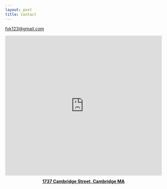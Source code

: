 ```yaml
---
layout: post
title: Contact
---
```



[<i class="fa fa-envelope"></i> fxk123@gmail.com](mailto:fxk123@gmail.com)


<iframe src="https://www.google.com/maps/embed?pb=!1m18!1m12!1m3!1d2949.2563033930454!2d-71.10658798412584!3d42.36561097918678!2m3!1f0!2f0!3f0!3m2!1i1024!2i768!4f13.1!3m3!1m2!1s0x89e370a0d7c2d55b%3A0x2326d420b7119eb0!2sCambridge%2C%20MA%2C%20USA!5e0!3m2!1sen!2sus!4v1645481638724!5m2!1sen!2sus" width="100%" height="450" style="border:0;" allowfullscreen="" loading="lazy"></iframe>
<div style="padding-top: 10px; text-align: center; font-weight: bold;"><a href="https://goo.gl/maps/Ur2N3ywmVzcBgJc27">1737 Cambridge Street, Cambridge MA</a></div>



